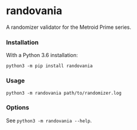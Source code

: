 # randovania
A randomizer validator for the Metroid Prime series.

### Installation

With a Python 3.6 installation:

`python3 -m pip install randovania`
 
### Usage

`python3 -m randovania path/to/randomizer.log`

### Options

See `python3 -m randovania --help`.
